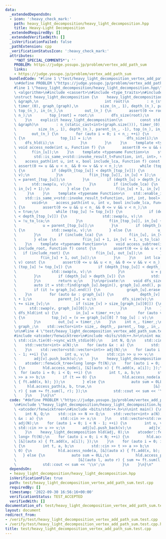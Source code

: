 ```yaml
---
data:
  _extendedDependsOn:
  - icon: ':heavy_check_mark:'
    path: heavy_light_decomposition/heavy_light_decomposition.hpp
    title: Heavy-Light Decomposition
  _extendedRequiredBy: []
  _extendedVerifiedWith: []
  _isVerificationFailed: false
  _pathExtension: cpp
  _verificationStatusIcon: ':heavy_check_mark:'
  attributes:
    '*NOT_SPECIAL_COMMENTS*': ''
    PROBLEM: https://judge.yosupo.jp/problem/vertex_add_path_sum
    links:
    - https://judge.yosupo.jp/problem/vertex_add_path_sum
  bundledCode: "#line 1 \"test/heavy_light_decomposition_vertex_add_path_sum.test.cpp\"\
    \n#define PROBLEM \"https://judge.yosupo.jp/problem/vertex_add_path_sum\"\n\n\
    #line 1 \"heavy_light_decomposition/heavy_light_decomposition.hpp\"\n\n\n\n#include\
    \ <algorithm>\n#include <cassert>\n#include <type_traits>\n#include <vector>\n\
    \nstruct heavy_light_decomposition {\n    heavy_light_decomposition(const std::vector<std::vector<int>>\
    \ &graph,\n                              int root)\n        : n_(static_cast<int>(graph.size())),\
    \ timer_(0), graph_(graph),\n          size_(n_, 1), depth_(n_), parent_(n_, -1),\
    \ top_(n_), in_(n_),\n          out_(n_) {\n        assert(0 <= root && root <\
    \ n_);\n        top_[root] = root;\n        dfs_size(root);\n        dfs_hld(root);\n\
    \    }\n    explicit heavy_light_decomposition(\n        const std::vector<std::vector<int>>\
    \ &graph)\n        : n_(static_cast<int>(graph.size())), timer_(0), graph_(graph),\n\
    \          size_(n_, 1), depth_(n_), parent_(n_, -1), top_(n_), in_(n_),\n   \
    \       out_(n_) {\n        for (auto i = 0; i < n_; ++i) {\n            if (!~parent_[i])\
    \ {\n                top_[i] = i;\n                dfs_size(i);\n            \
    \    dfs_hld(i);\n            }\n        }\n    }\n    template <typename Function>\
    \ void access_node(int u, Function f) {\n        assert(0 <= u && u < n_);\n \
    \       f(in_[u]);\n    }\n    template <typename Function>\n    std::enable_if_t<\n\
    \        std::is_same_v<std::invoke_result_t<Function, int, int>, void>, void>\n\
    \    access_path(int u, int v, bool include_lca, Function f) const {\n       \
    \ assert(0 <= u && u < n_ && 0 <= v && v < n_);\n        while (top_[u] != top_[v])\
    \ {\n            if (depth_[top_[u]] < depth_[top_[v]]) {\n                std::swap(u,\
    \ v);\n            }\n            f(in_[top_[u]], in_[u] + 1);\n            u\
    \ = parent_[top_[u]];\n        }\n        if (depth_[u] > depth_[v]) {\n     \
    \       std::swap(u, v);\n        }\n        if (include_lca) {\n            f(in_[u],\
    \ in_[v] + 1);\n        } else {\n            f(in_[u] + 1, in_[v] + 1);\n   \
    \     }\n    }\n    template <typename Function>\n    std::enable_if_t<\n    \
    \    std::is_same_v<std::invoke_result_t<Function, int, int, bool>, void>,\n \
    \       void>\n    access_path(int u, int v, bool include_lca, Function f) const\
    \ {\n        assert(0 <= u && u < n_ && 0 <= v && v < n_);\n        bool u_to_lca\
    \ = true;\n        while (top_[u] != top_[v]) {\n            if (depth_[top_[u]]\
    \ < depth_[top_[v]]) {\n                std::swap(u, v);\n                u_to_lca\
    \ = !u_to_lca;\n            }\n            f(in_[top_[u]], in_[u] + 1, u_to_lca);\n\
    \            u = parent_[top_[u]];\n        }\n        if (depth_[u] > depth_[v])\
    \ {\n            std::swap(u, v);\n        } else {\n            u_to_lca = !u_to_lca;\n\
    \        }\n        if (include_lca) {\n            f(in_[u], in_[v] + 1, u_to_lca);\n\
    \        } else {\n            f(in_[u] + 1, in_[v] + 1, u_to_lca);\n        }\n\
    \    }\n    template <typename Function>\n    void access_subtree(int u, bool\
    \ include_root, Function f) const {\n        assert(0 <= u && u < n_);\n     \
    \   if (include_root) {\n            f(in_[u], out_[u]);\n        } else {\n \
    \           f(in_[u] + 1, out_[u]);\n        }\n    }\n    int lca(int u, int\
    \ v) const {\n        assert(0 <= u && u < n_ && 0 <= v && v < n_);\n        while\
    \ (top_[u] != top_[v]) {\n            if (depth_[top_[u]] < depth_[top_[v]]) {\n\
    \                std::swap(u, v);\n            }\n            u = parent_[top_[u]];\n\
    \        }\n        if (depth_[u] > depth_[v]) {\n            std::swap(u, v);\n\
    \        }\n        return u;\n    }\n\nprivate:\n    void dfs_size(int u) {\n\
    \        auto it = std::find(graph_[u].begin(), graph_[u].end(), parent_[u]);\n\
    \        if (it != graph_[u].end()) {\n            graph_[u].erase(it);\n    \
    \    }\n        for (auto &v : graph_[u]) {\n            depth_[v] = depth_[u]\
    \ + 1;\n            parent_[v] = u;\n            dfs_size(v);\n            size_[u]\
    \ += size_[v];\n            if (size_[v] > size_[graph_[u][0]]) {\n          \
    \      std::swap(v, graph_[u][0]);\n            }\n        }\n    }\n    void\
    \ dfs_hld(int u) {\n        in_[u] = timer_++;\n        for (auto v : graph_[u])\
    \ {\n            top_[v] = (v == graph_[u][0] ? top_[u] : v);\n            dfs_hld(v);\n\
    \        }\n        out_[u] = timer_;\n    }\n    int n_, timer_;\n    std::vector<std::vector<int>>\
    \ graph_;\n    std::vector<int> size_, depth_, parent_, top_, in_, out_;\n};\n\
    \n\n#line 4 \"test/heavy_light_decomposition_vertex_add_path_sum.test.cpp\"\n\
    #include <atcoder/fenwicktree>\n#include <bits/stdc++.h>\n\nint main() {\n   \
    \ std::cin.tie(0)->sync_with_stdio(0);\n    int N, Q;\n    std::cin >> N >> Q;\n\
    \    std::vector<int> a(N);\n    for (auto &x : a) {\n        std::cin >> x;\n\
    \    }\n    std::vector<std::vector<int>> adj(N);\n    for (auto i = 0; i < N\
    \ - 1; ++i) {\n        int u, v;\n        std::cin >> u >> v;\n        adj[u].push_back(v);\n\
    \        adj[v].push_back(u);\n    }\n    heavy_light_decomposition hld(adj, 0);\n\
    \    atcoder::fenwick_tree<long long> ft(N);\n    for (auto i = 0; i < N; ++i)\
    \ {\n        hld.access_node(i, [&](auto x) { ft.add(x, a[i]); });\n    }\n  \
    \  for (auto i = 0; i < Q; ++i) {\n        int t, a, b;\n        std::cin >> t\
    \ >> a >> b;\n        if (t == 0) {\n            hld.access_node(a, [&](auto x)\
    \ { ft.add(x, b); });\n        } else {\n            auto sum = 0LL;\n       \
    \     hld.access_path(a, b, true,\n                            [&](auto l, auto\
    \ r) { sum += ft.sum(l, r); });\n            std::cout << sum << '\\n';\n    \
    \    }\n    }\n}\n"
  code: "#define PROBLEM \"https://judge.yosupo.jp/problem/vertex_add_path_sum\"\n\
    \n#include \"heavy_light_decomposition/heavy_light_decomposition.hpp\"\n#include\
    \ <atcoder/fenwicktree>\n#include <bits/stdc++.h>\n\nint main() {\n    std::cin.tie(0)->sync_with_stdio(0);\n\
    \    int N, Q;\n    std::cin >> N >> Q;\n    std::vector<int> a(N);\n    for (auto\
    \ &x : a) {\n        std::cin >> x;\n    }\n    std::vector<std::vector<int>>\
    \ adj(N);\n    for (auto i = 0; i < N - 1; ++i) {\n        int u, v;\n       \
    \ std::cin >> u >> v;\n        adj[u].push_back(v);\n        adj[v].push_back(u);\n\
    \    }\n    heavy_light_decomposition hld(adj, 0);\n    atcoder::fenwick_tree<long\
    \ long> ft(N);\n    for (auto i = 0; i < N; ++i) {\n        hld.access_node(i,\
    \ [&](auto x) { ft.add(x, a[i]); });\n    }\n    for (auto i = 0; i < Q; ++i)\
    \ {\n        int t, a, b;\n        std::cin >> t >> a >> b;\n        if (t ==\
    \ 0) {\n            hld.access_node(a, [&](auto x) { ft.add(x, b); });\n     \
    \   } else {\n            auto sum = 0LL;\n            hld.access_path(a, b, true,\n\
    \                            [&](auto l, auto r) { sum += ft.sum(l, r); });\n\
    \            std::cout << sum << '\\n';\n        }\n    }\n}\n"
  dependsOn:
  - heavy_light_decomposition/heavy_light_decomposition.hpp
  isVerificationFile: true
  path: test/heavy_light_decomposition_vertex_add_path_sum.test.cpp
  requiredBy: []
  timestamp: '2022-09-30 16:56:16+00:00'
  verificationStatus: TEST_ACCEPTED
  verifiedWith: []
documentation_of: test/heavy_light_decomposition_vertex_add_path_sum.test.cpp
layout: document
redirect_from:
- /verify/test/heavy_light_decomposition_vertex_add_path_sum.test.cpp
- /verify/test/heavy_light_decomposition_vertex_add_path_sum.test.cpp.html
title: test/heavy_light_decomposition_vertex_add_path_sum.test.cpp
---
```

